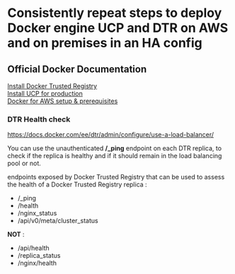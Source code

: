 # Consistently repeat steps to deploy Docker engine UCP and DTR on AWS and on premises in an HA config

## Official Docker Documentation
[Install Docker Trusted Registry](https://docs.docker.com/datacenter/dtr/2.3/guides/admin/install/)  
[Install UCP for production](https://docs.docker.com/datacenter/ucp/2.2/guides/admin/install/)  
[Docker for AWS setup & prerequisites](https://docs.docker.com/docker-for-aws/)  


### DTR Health check

https://docs.docker.com/ee/dtr/admin/configure/use-a-load-balancer/

You can use the unauthenticated **/_ping** endpoint on each DTR replica, to check if the replica is healthy and if it should remain in the load balancing pool or not.

endpoints exposed by Docker Trusted Registry that can be used to assess the health of a Docker Trusted Registry replica :
- /_ping
- /health
- /nginx_status
- /api/v0/meta/cluster_status

**NOT** :
- /api/health
- /replica_status
- /nginx/health